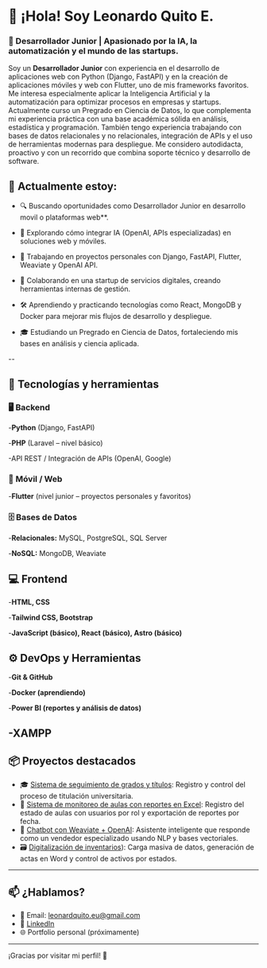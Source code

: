 # 👋 ¡Hola! Soy Leonardo Quito E.

### 🚀 Desarrollador Junior | Apasionado por la IA, la automatización y el mundo de las startups.


Soy un **Desarrollador Junior** con experiencia en el desarrollo de aplicaciones web con Python (Django, FastAPI) y en la creación de aplicaciones móviles y web con Flutter, uno de mis frameworks favoritos.
Me interesa especialmente aplicar la Inteligencia Artificial y la automatización para optimizar procesos en empresas y startups.
Actualmente curso un Pregrado en Ciencia de Datos, lo que complementa mi experiencia práctica con una base académica sólida en análisis, estadística y programación.
También tengo experiencia trabajando con bases de datos relacionales y no relacionales, integración de APIs y el uso de herramientas modernas para despliegue. Me considero autodidacta, proactivo y con un recorrido que combina soporte técnico y desarrollo de software.


## 🧠 Actualmente estoy:

- 🔍 Buscando oportunidades como Desarrollador Junior en desarrollo movil o plataformas web**.

- 🤖 Explorando cómo integrar IA (OpenAI, APIs especializadas) en soluciones web y móviles.

- 🧪 Trabajando en proyectos personales con Django, FastAPI, Flutter, Weaviate y OpenAI API.

- 🚀 Colaborando en una startup de servicios digitales, creando herramientas internas de gestión.

- 🛠️ Aprendiendo y practicando tecnologías como React, MongoDB y Docker para mejorar mis flujos de desarrollo y despliegue.

- 🎓 Estudiando un Pregrado en Ciencia de Datos, fortaleciendo mis bases en análisis y ciencia aplicada.

--
## 🧰 Tecnologías y herramientas
### 🖥️ Backend

-**Python** (Django, FastAPI)

-**PHP** (Laravel – nivel básico)

-API REST / Integración de APIs (OpenAI, Google)


### 📱 Móvil / Web

-**Flutter** (nivel junior – proyectos personales y favoritos)


### 🗄️ Bases de Datos

-**Relacionales:** MySQL, PostgreSQL, SQL Server

-**NoSQL:** MongoDB, Weaviate


## 💻 Frontend

-**HTML, CSS**

-**Tailwind CSS, Bootstrap**

-**JavaScript (básico), React (básico), Astro (básico)**


## ⚙️ DevOps y Herramientas

-**Git & GitHub**

-**Docker (aprendiendo)**

-**Power BI (reportes y análisis de datos)**

-**XAMPP**
---
## 📦 Proyectos destacados

- 🎓 [Sistema de seguimiento de grados y títulos](https://github.com/Leonardo-max-el/Proyecto_Titulacion.git): Registro y control del proceso de titulación universitaria.
- 🧾 [Sistema de monitoreo de aulas con reportes en Excel](https://github.com/Leonardo-max-el/controlic.git): Registro del estado de aulas con usuarios por rol y exportación de reportes por fecha.
- 🧠 [Chatbot con Weaviate + OpenAI](https://github.com/Leonardo-max-el/chat-weavite-db.git): Asistente inteligente que responde como un vendedor especializado usando NLP y bases vectoriales.
- 🗃️ [Digitalización de inventarios](https://github.com/Leonardo-max-el/INVICIC.git)): Carga masiva de datos, generación de actas en Word y control de activos por estados.

---

## 📫 ¿Hablamos?

- 📩 Email: leonardquito.eu@gmail.com 
- 💼 [LinkedIn](www.linkedin.com/in/leonard-eu)  
- 🌐 Portfolio personal (próximamente)

---

¡Gracias por visitar mi perfil! 🚀
